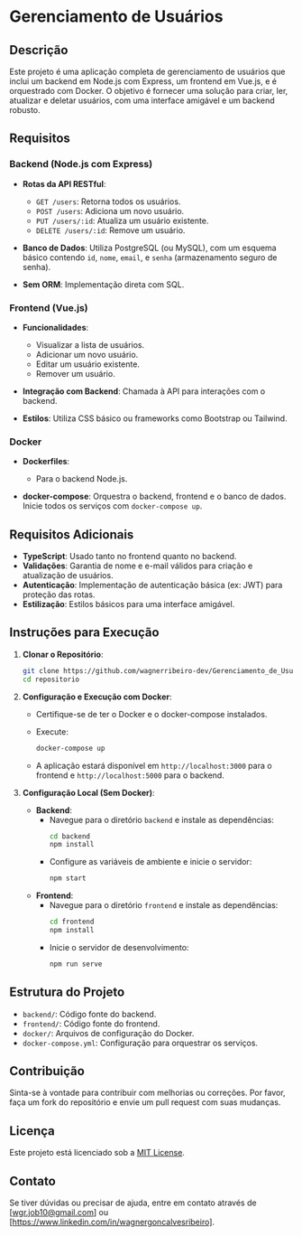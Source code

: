 # Gerenciamento de Usuários

## Descrição

Este projeto é uma aplicação completa de gerenciamento de usuários que inclui um backend em Node.js com Express, um frontend em Vue.js, e é orquestrado com Docker. O objetivo é fornecer uma solução para criar, ler, atualizar e deletar usuários, com uma interface amigável e um backend robusto.

## Requisitos

### Backend (Node.js com Express)

- **Rotas da API RESTful**:
  - `GET /users`: Retorna todos os usuários.
  - `POST /users`: Adiciona um novo usuário.
  - `PUT /users/:id`: Atualiza um usuário existente.
  - `DELETE /users/:id`: Remove um usuário.

- **Banco de Dados**: Utiliza PostgreSQL (ou MySQL), com um esquema básico contendo `id`, `nome`, `email`, e `senha` (armazenamento seguro de senha).

- **Sem ORM**: Implementação direta com SQL.

### Frontend (Vue.js)

- **Funcionalidades**:
  - Visualizar a lista de usuários.
  - Adicionar um novo usuário.
  - Editar um usuário existente.
  - Remover um usuário.
  
- **Integração com Backend**: Chamada à API para interações com o backend.

- **Estilos**: Utiliza CSS básico ou frameworks como Bootstrap ou Tailwind.

### Docker

- **Dockerfiles**:
  - Para o backend Node.js.

- **docker-compose**: Orquestra o backend, frontend e o banco de dados. Inicie todos os serviços com `docker-compose up`.

## Requisitos Adicionais

- **TypeScript**: Usado tanto no frontend quanto no backend.
- **Validações**: Garantia de nome e e-mail válidos para criação e atualização de usuários.
- **Autenticação**: Implementação de autenticação básica (ex: JWT) para proteção das rotas.
- **Estilização**: Estilos básicos para uma interface amigável.

## Instruções para Execução

1. **Clonar o Repositório**:
   ```bash
   git clone https://github.com/wagnerribeiro-dev/Gerenciamento_de_Usuarios
   cd repositorio
   ```

2. **Configuração e Execução com Docker**:
   - Certifique-se de ter o Docker e o docker-compose instalados.
   - Execute:
     ```bash
     docker-compose up
     ```

   - A aplicação estará disponível em `http://localhost:3000` para o frontend e `http://localhost:5000` para o backend.

3. **Configuração Local (Sem Docker)**:
   - **Backend**:
     - Navegue para o diretório `backend` e instale as dependências:
       ```bash
       cd backend
       npm install
       ```
     - Configure as variáveis de ambiente e inicie o servidor:
       ```bash
       npm start
       ```
   - **Frontend**:
     - Navegue para o diretório `frontend` e instale as dependências:
       ```bash
       cd frontend
       npm install
       ```
     - Inicie o servidor de desenvolvimento:
       ```bash
       npm run serve
       ```

## Estrutura do Projeto

- `backend/`: Código fonte do backend.
- `frontend/`: Código fonte do frontend.
- `docker/`: Arquivos de configuração do Docker.
- `docker-compose.yml`: Configuração para orquestrar os serviços.


## Contribuição

Sinta-se à vontade para contribuir com melhorias ou correções. Por favor, faça um fork do repositório e envie um pull request com suas mudanças.

## Licença

Este projeto está licenciado sob a [MIT License](LICENSE).

## Contato

Se tiver dúvidas ou precisar de ajuda, entre em contato através de [wgr.job10@gmail.com] ou [https://www.linkedin.com/in/wagnergoncalvesribeiro].